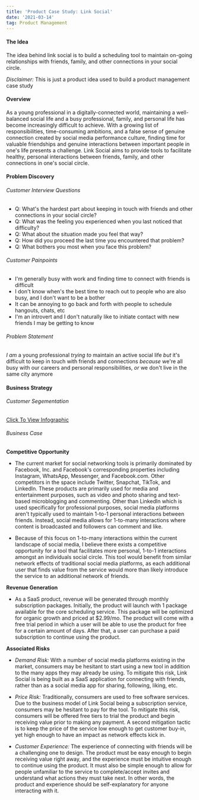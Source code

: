 ```yaml
---
title: 'Product Case Study: Link Social'
date: '2021-03-14'
tag: Product Management
---
```


#### The Idea
The idea behind link social is to build a scheduling tool to maintain on-going relationships with friends, family, and other connections in your social circle. 

*Disclaimer:* This is just a product idea used to build a product management case study

#### Overview
As a young professional in a digitally-connected world, maintaining a well-balanced social life and a busy professional, family, and personal life has become increasingly difficult to achieve. With a growing list of responsibilities, time-consuming ambitions, and a false sense of genuine connection created by social media performance culture, finding time for valuable friendships and genuine interactions between important people in one's life presents a challenge. Link Social aims to provide tools to facilitate healthy, personal interactions between friends, family, and other connections in one's social circle.

#### Problem Discovery
###### Customer Interview Questions
- Q: What's the hardest part about keeping in touch with friends and other connections in your social circle?
- Q: What was the feeling you experienced when you last noticed that difficulty?
- Q: What about the situation made you feel that way?
- Q: How did you proceed the last time you encountered that problem?
- Q: What bothers you most when you face this problem?

###### Customer Painpoints
- I'm generally busy with work and finding time to connect with friends is difficult
- I don't know when's the best time to reach out to people who are also busy, and I don't want to be a bother
- It can be annoying to go back and forth with people to schedule hangouts, chats, etc
- I'm an introvert and I don't naturally like to initiate contact with new friends I may be getting to know

###### Problem Statement
*I am* a young professional *trying to* maintain an active social life *but* it's difficult to keep in touch with friends and connections *because* we're all busy with our careers and personal responsibilities, *or* we don't live in the same city anymore

#### Business Strategy
###### Customer Segementation
[Click To View Infographic](https://s3.us-west-2.amazonaws.com/secure.notion-static.com/c93bc404-bd7c-4e78-809d-59ce3253b8ca/customer-segmentation%281%29.png?X-Amz-Algorithm=AWS4-HMAC-SHA256&X-Amz-Credential=AKIAT73L2G45O3KS52Y5%2F20210317%2Fus-west-2%2Fs3%2Faws4_request&X-Amz-Date=20210317T013425Z&X-Amz-Expires=86400&X-Amz-Signature=628f6b37d4d0ba5528656a6336efcdcf65544ff4950bf06ceb04f37b44a8839a&X-Amz-SignedHeaders=host&response-content-disposition=filename%20%3D%22customer-segmentation%281%29.png%22)

###### Business Case
**Competitive Opportunity**
- The current market for social networking tools is primarily dominated by Facebook, Inc. and Facebook's corresponding properties including Instagram, WhatsApp, Messenger, and Facebook.com. Other competitors in the space include Twitter, Snapchat, TikTok, and LinkedIn. These products are primarily used for media and entertainment purposes, such as video and photo sharing and text-based microblogging and commenting. Other than LinkedIn which is used specifically for professional purposes, social media platforms aren't typically used to maintain 1-to-1 personal interactions between friends. Instead, social media allows for 1-to-many interactions where content is broadcasted and followers can comment and like. 

- Because of this focus on 1-to-many interactions within the current landscape of social media, I believe there exists a competitive opportunity for a tool that facilitates more personal, 1-to-1 interactions amongst an individuals social circle. This tool would benefit from similar network effects of traditional social media platforms, as each additional user that finds value from the service would more than likely introduce the service to an additional network of friends.

**Revenue Generation**
- As a SaaS product, revenue will be generated through monthly subscription packages. Initially, the product will launch with 1 package available for the core scheduling service. This package will be optimized for organic growth and priced at $2.99/mo. The product will come with a free trial period in which a user will be able to use the product for free for a certain amount of days. After that, a user can purchase a paid subscription to continue using the product.

**Associated Risks**
- *Demand Risk:* With a number of social media platforms existing in the market, consumers may be hesitant to start using a new tool in addition to the many apps they may already be using. To mitigate this risk, Link Social is being built as a SaaS application for connecting with friends, rather than as a social media app for sharing, following, liking, etc. 

- *Price Risk:* Traditionally, consumers are used to free software services. Due to the business model of Link Social being a subscription service, consumers may be hesitant to pay for the tool. To mitigate this risk, consumers will be offered free tiers to trial the product and begin receiving value prior to making any payment. A second mitigation tactic is to keep the price of the service low enough to get customer buy-in, yet high enough to have an impact as network effects kick in.

- *Customer Experience:* The experience of connecting with friends will be a challenging one to design. The product must be easy enough to begin receiving value right away, and the experience must be intuitive enough to continue using the product. It must also be simple enough to allow for people unfamiliar to the service to complete/accept invites and understand what actions they must take next. In other words, the product and experience should be self-explanatory for anyone interacting with it.